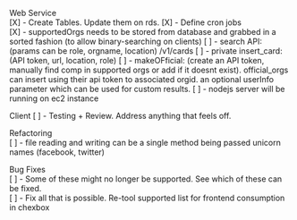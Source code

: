 Web Service  
[X] - Create Tables. Update them on rds.
[X] - Define cron jobs  
[X] - supportedOrgs needs to be stored from database and grabbed in a sorted fashion (to allow binary-searching on clients)
[ ] - search API: (params can be role, orgname, location) /v1/cards
[ ] - private insert_card: (API token, url, location, role)
[ ] - makeOFficial: (create an API token, manually find comp in supported orgs or add if it doesnt exist). official_orgs can insert using their api token to associated orgid. 
an optional userInfo parameter which can be used for custom results.
[ ] - nodejs server will be running on ec2 instance

Client
[ ] - Testing + Review. Address anything that feels off.

Refactoring  
[ ] - file reading and writing can be a single method being passed unicorn
names (facebook, twitter)  

Bug Fixes  
[ ] - Some of these might no longer be supported. See which of these can be fixed.  
[ ] - Fix all that is possible. Re-tool supported list for frontend consumption in chexbox
 